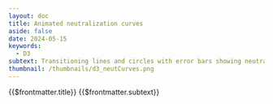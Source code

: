 ```yaml
---
layout: doc
title: Animated neutralization curves
aside: false
date: 2024-05-15
keywords:
  - D3
subtext: Transitioning lines and circles with error bars showing neutralization of pseudovirus with soluble receptors
thumbnail: /thumbnails/d3_neutCurves.png
---
```


<FigureTitle>{{$frontmatter.title}}</FigureTitle>
<SubtitleHeader>{{$frontmatter.subtext}}</SubtitleHeader>
<D3PlotContainer>
<div class="flex flex-col items-center" ref="svgContainer"></div>
</D3PlotContainer>

<script setup>
    import { ref, onMounted, computed } from 'vue';
    import * as d3 from 'd3';

    const svgContainer = ref(null);
    const dataset = ref(null);
    const width = 500;
    const height = 400;
    const marginTop = 50;
    const marginRight = 10;
    const marginBottom = 40;
    const marginLeft = 50;

    // Format the data from the CSV file
    function formatFile(data) {
        return data.map(d => ({
            serum: d.serum,
            measurement: +d3.format(".6f")(d.measurement),
            concentration: +d3.format(".8f")(d.concentration),
            fit: +d3.format(".8f")(d.fit),
            upper: +d3.format(".8f")(d.upper),
            lower: +d3.format(".8f")(d.lower)
        })).filter(d => !isNaN(d.concentration) && !isNaN(d.fit));
    }

    // Scales
    const x = computed(() => {
        return d3.scaleLog()
            .base(10)
            .domain([d3.min(dataset.value, d => d.concentration), d3.max(dataset.value, d => d.concentration)])
            .range([marginLeft, width - marginRight]);
    });
    const y = computed(() => {
        return d3.scaleLinear()
            .domain([0, 1])
            .range([height - marginBottom, marginTop]);
    });



    // Create the SVG element
    function createSvg() {
        const svg = d3.select(svgContainer.value).append('svg')
            //.attr('width', width)
            //.attr('height', height)
            .attr('preserveAspectRatio', "xMinYMin meet")
            .attr("viewBox", [0, 0, width, height]);
        return svg;
    }

    // Draw the plot
    function makePlot(svg) {
        const g = svg.append('g');

        const serumGroups = d3.group(dataset.value, d => d.serum);
        const serumDomain = Array.from(serumGroups.keys());
        const colorScale = d3.scaleOrdinal().domain(serumDomain).range(d3.schemeCategory10);

        const duration = 3000; // Duration of the animation in milliseconds
        const pauseDuration = 5000;


        // Draw the lines
        function drawLines() {
            const lines = g.selectAll('path')
                .data(serumGroups)
                .join('path')
                .attr('fill', 'none')
                .attr('stroke', ([serum]) => colorScale(serum))
                .attr('stroke-width', 1.5)
                .attr('d', ([, group]) => {
                    return d3.line()
                        .x(d => x.value(d.concentration))
                        .y(d => y.value(d.fit))
                        (group);
                })
                .attr('stroke-dasharray', function () {
                    return this.getTotalLength();
                })
                .attr('stroke-dashoffset', function () {
                    return this.getTotalLength();
                });

            lines.transition()
                .duration(duration)
                .ease(d3.easeCubicInOut)
                .attr('stroke-dashoffset', 0);
        }

        // Draw the circles
        function drawCircles() {
            const circles = g.selectAll('circle')
                .data(dataset.value)
                .join('circle')
                .attr('fill', d => colorScale(d.serum))
                .attr('cx', d => x.value(d.concentration))
                .attr('cy', d => y.value(d.measurement))
                .attr('r', 4)
                .style('opacity', 0);

            circles.transition()
                .duration(duration)
                .ease(d3.easeCubicInOut)
                .style('opacity', d => d.measurement ? 1 : 0)
                .delay((d, i) => i * (duration / dataset.value.length / 2));
        }

        // Draw the error lines
        function drawErrorLines() {
            const errorLines = g.selectAll('.error-line')
                .data(dataset.value.filter(d => d.measurement && d.lower && d.upper))
                .join('line')
                .attr('class', 'error-line')
                .attr('x1', d => x.value(d.concentration))
                .attr('y1', d => y.value(d.lower))
                .attr('x2', d => x.value(d.concentration))
                .attr('y2', d => y.value(d.upper))
                .attr('stroke', d => colorScale(d.serum))
                .attr('stroke-width', 1.5)
                .style('opacity', 0);

            errorLines.transition()
                .duration(duration)
                .ease(d3.easeCubicInOut)
                .style('opacity', 1)
                .delay((d, i) => i * (duration / dataset.value.length));
        }

        // Animation loop
        function animateLoop() {
            drawLines();
            drawCircles();
            drawErrorLines();

            setTimeout(() => {
                g.selectAll('path').remove();
                g.selectAll('circle').remove();
                g.selectAll('.error-line').remove();
                setTimeout(animateLoop, 10);
            }, duration + pauseDuration);
        }

        animateLoop();

        // Add the x-axis and label
        g.append("g")
            .attr("transform", `translate(0,${height - marginBottom})`)
            .call(d3.axisBottom(x.value).ticks(4, ".0e").tickSizeOuter(0))
            .call(d => d.select(".domain").remove())
            .call(d => d.selectAll(".tick text").attr('font-size', '12px'))
            .call(g => g.append("text")
                .attr("x", width / 2)
                .attr("y", marginBottom - 2)
                .attr("fill", "currentColor")
                .attr('font-size', '14px')
                .attr("text-anchor", "middle")
                .text("Concentration (µM)"));

        // Add the y-axis and label, and remove the domain line
        g.append("g")
            .attr("transform", `translate(${marginLeft},0)`)
            .call(d3.axisLeft(y.value).ticks(3).tickFormat(d => `${d * 100}`))
            .call(d => d.select(".domain").remove())
            .call(d => d.selectAll(".tick text").attr('font-size', '12px'))
            .call(d => d.append("text")
                .attr("transform", "rotate(-90)")
                .attr("x", -(height) / 2)
                .attr("y", -marginLeft + 15)
                .attr("fill", "currentColor")
                .attr('font-size', '14px')
                .attr("text-anchor", "middle")
                .text("Infectivity (%)"));

        // Add the legend
        const legend = svg.append('g')
            .attr('class', 'legend')
            .attr('transform', `translate(${width - marginRight - 120}, ${marginTop})`);
        const legendItems = legend.selectAll('.legend-item')
            .data(serumDomain)
            .join('g')
            .attr('class', 'legend-item')
            .attr('transform', (d, i) => `translate(0, ${i * 20})`);
        legendItems.append('circle')
            .attr('cx', 0)
            .attr('cy', -45)
            .attr('r', 4)
            .attr('fill', d => colorScale(d));
        legendItems.append('text')
            .attr('x', 6)
            .attr('y', -42)
            .attr('fill', 'currentColor')
            .attr('text-anchor', 'start')
            .attr('font-size', '10px')
            .text(d => d);
    }



    const fetchData = async () => {
        try {
            const response = await fetch('/data/ephrin_neutcurve_df.csv');
            const result = await response.text();
            const csv =  d3.csvParse(result);
            dataset.value =  await formatFile(csv);
            const svg = createSvg();
            makePlot(svg);
        } catch (error) {
            console.error(error);
        }
    }
    // Run the code when the component is mounted
    onMounted( () => {
        fetchData();
        
    });
</script>
